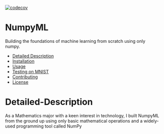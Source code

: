 [![codecov](https://codecov.io/gh/TC-Zheng/NumpyML/branch/main/graph/badge.svg?token=J21A1SE7T9)](https://codecov.io/gh/TC-Zheng/NumpyML)
# NumpyML
Building the foundations of machine learning from scratch using only numpy.

- [Detailed Description](#detailed-description)
- [Installation](#installation)
- [Usage](#usage)
- [Testing on MNIST](#testing-on-mnist)
- [Contributing](#contributing)
- [License](#license)

# Detailed-Description

As a Mathematics major with a keen interest in technology, I built NumpyML from the ground up using only basic mathematical operations and a widely-used programming tool called NumPy

